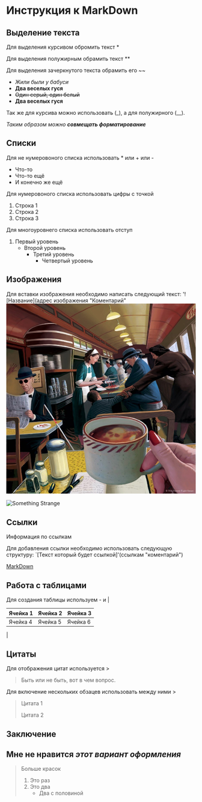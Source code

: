# Инструкция к MarkDown

## Выделение текста

Для выделения курсивом обромить текст *

Для выделения полужирным обрамить текст **

Для выделения зачеркнутого текста обрамить его ~~

+ *Жили были у бабуси*
+ **Два веселых гуся**
+ ~~Один серый, один белый~~
+ **Два веселых гуся**

Так же для курсива можно использовать (_), а для полужирного (__).

_Таким образом можно **совмещать форматирование**_

## Списки

Для не нумеровоного списка использовать * или + или -

+ Что-то
+ Что-то ещё
+ И конечно же ещё

Для нумеровоного списка использовать цифры с точкой

1. Строка 1
2. Строка 2
3. Строка 3

Для многоуровнего списка использовать отступ

1. Первый уровень
    + Второй уровень
        + Третий уровень
            + Четвертый уровень

## Изображения

Для вставки изображения необходимо написать следующий текст:
'![Название](адрес изображения "Коментарий"
![Horor](2.jpg "Что-то тут не так")

![Something Strange](https://i01.fotocdn.net/s126/e5c398cbb8df493e/public_pin_l/2868587606.jpg "Что-то тут не так")

## Ссылки

Информация по ссылкам

Для добавления ссылки необходимо использовать следующую структуру: `[Текст который будет ссылкой]'(ссылкам "коментарий")

[MarkDown](https://ru.markdown.net.br/ "Большая инструкция к MD")

## Работа с таблицами

Для создания таблицы используем - и |

| Ячейка 1 | Ячейка 2 | Ячейка 3|
|----------|----------|---------|
| Ячейка 4 | Ячейка 5 | Ячейка 6|
|

## Цитаты

Для отображения цитат используется >

>Быть или не быть, вот в чем вопрос.

Для включение нескольких обзацев использовать между ними >

>Цитата 1
>
>Цитата 2

## Заключение

## Мне **не нравится** _этот вариант оформления_

> Больше красок
>
> 1. Это раз
> 2. Это два
>       + Два с половиной
